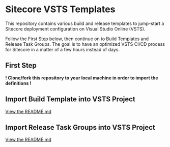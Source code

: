 # Sitecore VSTS Templates
This repository contains various build and release templates to jump-start a Sitecore deployment configuration on Visual Studio Online (VSTS).

Follow the First Step below, then continue on to Build Templates and Release Task Groups. The goal is to have an optimized VSTS CI/CD process for Sitecore in a matter of a few hours instead of days.

## First Step

**! Clone/fork this repository to your local machine in order to import the definitions !**

## Import Build Template into VSTS Project

[View the README.md](BuildTemplates/README.md)

## Import Release Task Groups into VSTS Project

[View the README.md](ReleaseTaskGroups/README.md)


